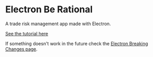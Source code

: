 
# Electron Be Rational

A trade risk management app made with Electron.

[See the tutorial here](Soon)

If something doesn't work in the future check the [Electron Breaking Changes page](https://github.com/electron/electron/blob/master/docs/api/breaking-changes.md).
